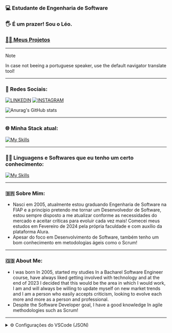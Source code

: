 ### 💻 **Estudante de Engenharia de Software**
### 🖐 **É um prazer! Sou o Léo.**
### [🧑‍💻 Meus Projetos](https://github.com/leonardorscarpitta?tab=repositories)

___
> [!NOTE]
> In case not beeing a portuguese speaker, use the default navigator translate tool!

___

### 📱 **Redes Sociais**:
[![LINKEDIN](https://img.shields.io/badge/linkedin-%230077B5.svg?style=for-the-badge&logo=linkedin&logoColor=white)](https://www.linkedin.com/in/leonardo-rocha-scarpitta-26a28629b/)
[![INSTAGRAM](https://img.shields.io/badge/Instagram-E4405F?style=for-the-badge&logo=instagram&logoColor=white)](https://instagram.com/leonardo.rscarpitta)

![Anurag's GitHub stats](https://github-readme-stats.vercel.app/api?username=leonardorscarpitta&show_icons=true&theme=jolly)

___
### 🌐 **Minha Stack atual**:
[![My Skills](https://skillicons.dev/icons?i=java,spring,html,css,js,ts,react,next,linux,aws&perline=4)](https://skillicons.dev)

___
### 👨‍💻 **Linguagens e Softwares que eu tenho um certo conhecimento**: 
[![My Skills](https://skillicons.dev/icons?i=py,cs,cpp&perline=4)](https://skillicons.dev)

___
### 🇧🇷 **Sobre Mim**:

- Nasci em 2005, atualmente estou graduando Engenharia de Software na FIAP e a princípio pretendo me tornar um Desenvolvedor de Software, estou sempre disposto a me atualizar conforme as necessidades do mercado e aceitar críticas para evoluir cada vez mais! Comecei meus estudos em Fevereiro de 2024 pela própria faculdade e com auxílio da plataforma Alura.
- Apesar do foco em Desenvolvimento de Software, também tenho um bom conhecimento em metodologias ágeis como o Scrum!


___
### 🇬🇧 **About Me**:
- I was born In 2005, started my studies In a Bacharel Software Engineer course, have always liked getting involved with technology and at the end of 2023 I decided that this would be the area in which I would work, I am and will always be willing to update myself on new market trends and I am a person who easily accepts criticism, looking to evolve each more and more as a person and professional.
- Despite the Software Developer goal, I have a good knowledge In agile methodologies such as Scrum!

___
<details>
  <summary>⚙ Configurações do VSCode (JSON)</summary>

  ```
{
  "workbench.startupEditor": "newUntitledFile",
  "editor.fontSize": 14,
  "editor.lineHeight": 1.8,
  "javascript.suggest.autoImports": true,
  "javascript.updateImportsOnFileMove.enabled": "always",
  "extensions.ignoreRecommendations": true,
  "typescript.tsserver.log": "off",
  "editor.cursorStyle": "line",
  "editor.cursorWidth": 6,
  "files.associations": {
    ".env.*": "dotenv",
    ".prettierrc": "json",
    "*.css": "css"
  },
  "symbols.files.associations": {
    "*.module.ts": "nest",
    "*.guard.ts": "typescript",
    "*.spec.ts": "ts-test",
    "*.e2e-spec.ts": "ts-test",
    "vitest.config.e2e.ts": "vite",
    ".env.example": "gear",
    "*.css": "tailwindcss"
  },
  "tailwindCSS.experimental.classRegex": [
    ["tv\\(([^)]*)\\)", "[\"'`]([^\"'`]*).*?[\"'`]"]
  ],
  "editor.parameterHints.enabled": false,
  "editor.renderLineHighlight": "gutter",
  "cSpell.language": "en,pt",
  "typescript.updateImportsOnFileMove.enabled": "always",
  "editor.suggestSelection": "first",
  "explorer.confirmDelete": false,
  "gitlens.codeLens.recentChange.enabled": false,
  "terminal.integrated.showExitAlert": false,
  "[prisma]": {
    "editor.formatOnSave": true
  },
  "typescript.suggest.autoImports": true,
  "terminal.integrated.env.osx": {
    "FIG_NEW_SESSION": "1"
  },
  "workbench.editor.labelFormat": "short",
  "editor.fontWeight": "500",
  "editor.fontLigatures": true,
  "emmet.includeLanguages": {
    "javascript": "javascriptreact"
  },
  "emmet.syntaxProfiles": {
    "javascript": "jsx"
  },
  "cSpell.enableFiletypes": [
    "!asciidoc",
    "!c",
    "!cpp",
    "!csharp",
    "!go",
    "!handlebars",
    "!haskell",
    "!jade",
    "!java",
    "!latex",
    "!php",
    "!pug",
    "!python",
    "!restructuredtext",
    "!rust",
    "!scala",
    "!scss"
  ],
  "editor.acceptSuggestionOnCommitCharacter": false,
  "explorer.compactFolders": false,
  "git.enableSmartCommit": true,
  "editor.accessibilitySupport": "off",
  "explorer.confirmDragAndDrop": false,
  "terminal.integrated.fontSize": 14,
  "terminal.integrated.fontFamily": "Fira Code Regular",
  "editor.codeActionsOnSave": {
    "source.fixAll.eslint": "explicit"
  },
  "eslint.validate": [
    "javascript",
    "javascriptreact",
    "graphql"
  ],
  "editor.semanticHighlighting.enabled": false,
  "breadcrumbs.enabled": false,
  "workbench.productIconTheme": "fluent-icons",
  "gitlens.codeLens.authors.enabled": false,
  "editor.tabSize": 4,
  "security.workspace.trust.untrustedFiles": "newWindow",
  "files.exclude": {
    "**\/CVS": true,
    "**\/.DS_Store": true,
    "**\/.hg": true,
    "**\/.svn": true,
    "**\/.git": true,
    ".vscode": true
    // "node_modules": true
  },
  "workbench.iconTheme": "symbols",
  "update.mode": "start",
  "terminal.integrated.gpuAcceleration": "off",
  "terminal.integrated.defaultProfile.osx": "zsh",
  "terminal.integrated.shell.osx": "/bin/zsh",
  "[jsonc]": {
    "editor.defaultFormatter": "vscode.json-language-features"
  },
  "[json]": {
    "editor.defaultFormatter": "vscode.json-language-features"
  },
  "window.commandCenter": false,
  "git.openRepositoryInParentFolders": "always",
  "symbols.hidesExplorerArrows": false,
  "[javascript]": {
    "editor.defaultFormatter": "vscode.typescript-language-features"
  },
  "console-ninja.featureSet": "Community",
  "workbench.editor.empty.hint": "hidden",
  "update.showReleaseNotes": false,
  "security.promptForLocalFileProtocolHandling": false,
  "workbench.activityBar.location": "hidden",
  "apc.activityBar": {
    "position": "bottom",
    "hideSettings": true,
    "size": 48,
    "itemMargin": 8,
    "itemSize": 32
  },
  "editor.hideCursorInOverviewRuler": true,
  "editor.minimap.enabled": false,
  "window.titleBarStyle": "native",
  "apc.electron": {
    "titleBarStyle": "hiddenInset",
    "trafficLightPosition": {
      "x": 11,
      "y": 10
    },
    "frame": false
  },
  "apc.header": {
    "height": 36
  },
  "apc.listRow": {
    "height": 24
  },
  "apc.font.family": "Inter",
  "apc.stylesheet": {
    ".title-label > h2": "display: none",
    ".editor-actions": "display: none",
    ".nosidebar .inline-tabs-placeholder": "width: 75px",
    ".pane-header": "padding: 0 8px",
    ".pane-body": "padding: 8px",
    ".split-view-view:first-child .pane-header": "display: none !important;",
    ".monaco-list-row": "border-radius: 4px;",
    ".monaco-workbench .monaco-list:not(.element-focused):focus:before": "display: none;"
  },
  "editor.scrollbar.vertical": "hidden",
  //"workbench.editor.showTabs": "none",
  "explorer.sortOrder": "foldersNestsFiles",
  "explorer.fileNesting.patterns": {
    "package.json": ".eslint*, prettier*, tsconfig*, vite*, pnpm-lock*, bun.lockb, nest*",
    "tailwind.config.js": "tailwind.config*, postcss.config*",
    ".env.local": ".env*",
    ".env": ".env*"
  },
  "explorer.fileNesting.enabled": true,
  "cSpell.userWords": [
    "bootcamp",
    "chakra",
    "checkin",
    "checkins",
    "clsx",
    "Codegen",
    "datadog",
    "Datetime",
    "dayjs",
    "Dotenv",
    "Elysia",
    "esbuild",
    "fastify",
    "Fastify",
    "feedbackwidget",
    "ffprobe",
    "Hasher",
    "Hono",
    "ilike",
    "IUGU",
    "jamjuree",
    "jupiter",
    "liveblocks",
    "LIVEBLOCKS",
    "Marguerita",
    "middlewares",
    "mixpanel",
    "monaco",
    "nestjs",
    "omni",
    "Omni",
    "Onboarded",
    "pallas",
    "postgres",
    "postgresql",
    "prefetch",
    "reactflow",
    "roboto",
    "rocketseat",
    "rotion",
    "rsxp",
    "Sandpack",
    "shiki",
    "skylab",
    "sqlite",
    "supergraph",
    "svgr",
    "sympla",
    "tailwindcss",
    "textblock",
    "tiptap",
    "trpc",
    "TRPC",
    "tsup",
    "unfollow",
    "Unfollow",
    "unform",
    "Unform",
    "unmark",
    "upsert",
    "Usuario",
    "WEBPUSH"
  ],
  "workbench.statusBar.visible": false,
  "workbench.layoutControl.enabled": false,
  "terminal.integrated.defaultProfile.windows": "Command Prompt",
  "editor.wordWrap": "on",
  "files.autoSave": "afterDelay",
  "window.menuBarVisibility": "toggle",
  "window.confirmSaveUntitledWorkspace": false,
  "editor.cursorSmoothCaretAnimation": "on",
  "editor.cursorBlinking": "smooth",
  "terminal.integrated.defaultProfile.linux": "bash (2)",
  "window.customTitleBarVisibility": "auto",
  "python.createEnvironment.trigger": "off",
  "terminal.integrated.profiles.linux": {
    "bash": {
      "path": "bash",
      "icon": "terminal-bash"
    },
    "zsh": {
      "path": "zsh"
    },
    "fish": {
      "path": "fish"
    },
    "tmux": {
      "path": "tmux",
      "icon": "terminal-tmux"
    },
    "pwsh": {
      "path": "pwsh",
      "icon": "terminal-powershell"
    },
    "bash (2)": {
      "path": "/usr/bin/bash"
    }
  },
  "workbench.editor.editorActionsLocation": "hidden",
  "editor.fontFamily": "JetBrains Mono",
  "workbench.colorTheme": "Tokyo Night Storm",
  "workbench.list.smoothScrolling": true,
  "editor.smoothScrolling": true,
  }
  ```
</details>
